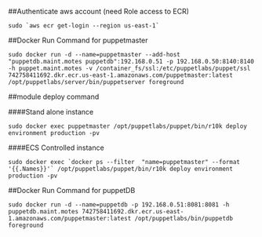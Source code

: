 ##Authenticate aws account (need Role access to ECR)
```
sudo `aws ecr get-login --region us-east-1`
```
##Docker Run Command for puppetmaster
```
sudo docker run -d --name=puppetmaster --add-host "puppetdb.maint.motes puppetdb":192.168.0.51 -p 192.168.0.50:8140:8140 -h puppet.maint.motes -v /container_fs/ssl:/etc/puppetlabs/puppet/ssl 742758411692.dkr.ecr.us-east-1.amazonaws.com/puppetmaster:latest /opt/puppetlabs/server/bin/puppetserver foreground
```
##module deploy command

####Stand alone instance
```
sudo docker exec puppetmaster /opt/puppetlabs/puppet/bin/r10k deploy environment production -pv
```
####ECS Controlled instance
```
sudo docker exec `docker ps --filter  "name=puppetmaster" --format '{{.Names}}'` /opt/puppetlabs/puppet/bin/r10k deploy environment production -pv
```

##Docker Run Command for puppetDB
```
sudo docker run -d --name=puppetdb -p 192.168.0.51:8081:8081 -h puppetdb.maint.motes 742758411692.dkr.ecr.us-east-1.amazonaws.com/puppetmaster:latest /opt/puppetlabs/bin/puppetdb foreground
```
